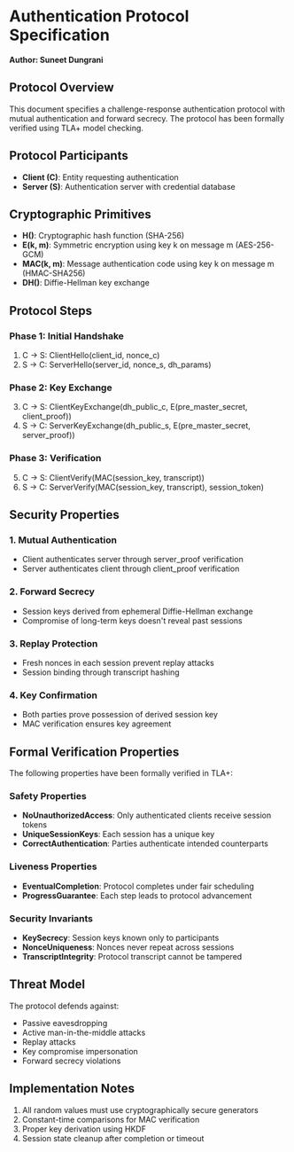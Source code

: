 # Authentication Protocol Specification

**Author: Suneet Dungrani**

## Protocol Overview

This document specifies a challenge-response authentication protocol with mutual authentication and forward secrecy. The protocol has been formally verified using TLA+ model checking.

## Protocol Participants

- **Client (C)**: Entity requesting authentication
- **Server (S)**: Authentication server with credential database

## Cryptographic Primitives

- **H()**: Cryptographic hash function (SHA-256)
- **E(k, m)**: Symmetric encryption using key k on message m (AES-256-GCM)
- **MAC(k, m)**: Message authentication code using key k on message m (HMAC-SHA256)
- **DH()**: Diffie-Hellman key exchange

## Protocol Steps

### Phase 1: Initial Handshake
1. C → S: ClientHello(client_id, nonce_c)
2. S → C: ServerHello(server_id, nonce_s, dh_params)

### Phase 2: Key Exchange
3. C → S: ClientKeyExchange(dh_public_c, E(pre_master_secret, client_proof))
4. S → C: ServerKeyExchange(dh_public_s, E(pre_master_secret, server_proof))

### Phase 3: Verification
5. C → S: ClientVerify(MAC(session_key, transcript))
6. S → C: ServerVerify(MAC(session_key, transcript), session_token)

## Security Properties

### 1. Mutual Authentication
- Client authenticates server through server_proof verification
- Server authenticates client through client_proof verification

### 2. Forward Secrecy
- Session keys derived from ephemeral Diffie-Hellman exchange
- Compromise of long-term keys doesn't reveal past sessions

### 3. Replay Protection
- Fresh nonces in each session prevent replay attacks
- Session binding through transcript hashing

### 4. Key Confirmation
- Both parties prove possession of derived session key
- MAC verification ensures key agreement

## Formal Verification Properties

The following properties have been formally verified in TLA+:

### Safety Properties
- **NoUnauthorizedAccess**: Only authenticated clients receive session tokens
- **UniqueSessionKeys**: Each session has a unique key
- **CorrectAuthentication**: Parties authenticate intended counterparts

### Liveness Properties
- **EventualCompletion**: Protocol completes under fair scheduling
- **ProgressGuarantee**: Each step leads to protocol advancement

### Security Invariants
- **KeySecrecy**: Session keys known only to participants
- **NonceUniqueness**: Nonces never repeat across sessions
- **TranscriptIntegrity**: Protocol transcript cannot be tampered

## Threat Model

The protocol defends against:
- Passive eavesdropping
- Active man-in-the-middle attacks
- Replay attacks
- Key compromise impersonation
- Forward secrecy violations

## Implementation Notes

1. All random values must use cryptographically secure generators
2. Constant-time comparisons for MAC verification
3. Proper key derivation using HKDF
4. Session state cleanup after completion or timeout